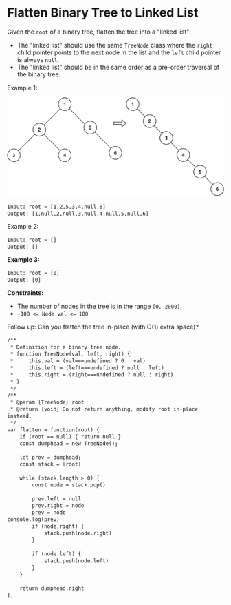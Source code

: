 #  Flatten Binary Tree to Linked List

Given the `root` of a binary tree, flatten the tree into a "linked list":

- The "linked list" should use the same `TreeNode` class where the `right` child pointer points to the next node in the list and the `left` child pointer is always `null`.
- The "linked list" should be in the same order as a pre-order traversal of the binary tree.
 

Example 1:

![alt text](media/flaten.jpeg "Merge two orted array")

```
Input: root = [1,2,5,3,4,null,6]
Output: [1,null,2,null,3,null,4,null,5,null,6]
```
Example 2:
```
Input: root = []
Output: []
```
**Example 3:**
```
Input: root = [0]
Output: [0]
``` 

**Constraints:**

- The number of nodes in the tree is in the range `[0, 2000]`.
- `-100 <= Node.val <= 100`
 

Follow up: Can you flatten the tree in-place (with O(1) extra space)?


```
/**
 * Definition for a binary tree node.
 * function TreeNode(val, left, right) {
 *     this.val = (val===undefined ? 0 : val)
 *     this.left = (left===undefined ? null : left)
 *     this.right = (right===undefined ? null : right)
 * }
 */
/**
 * @param {TreeNode} root
 * @return {void} Do not return anything, modify root in-place instead.
 */
var flatten = function(root) {
    if (root == null) { return null }
    const dumphead = new TreeNode();
    
    let prev = dumphead;
    const stack = [root]
    
    while (stack.length > 0) {
        const node = stack.pop()
        
        prev.left = null
        prev.right = node
        prev = node
console.log(prev)
        if (node.right) {
            stack.push(node.right)
        }
        
        if (node.left) {
            stack.push(node.left)
        }
    }
    
    return dumphead.right
};
```
